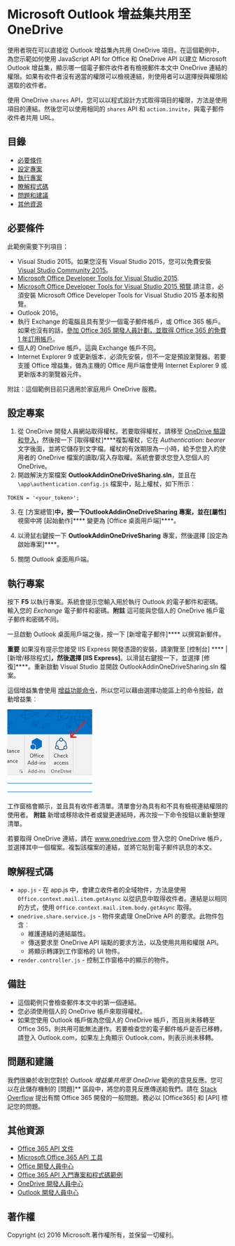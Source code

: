 # <a name="microsoft-outlook-add-in-sharing-to-onedrive"></a>Microsoft Outlook 增益集共用至 OneDrive

使用者現在可以直接從 Outlook 增益集內共用 OneDrive 項目。在這個範例中，為您示範如何使用 JavaScript API for Office 和 OneDrive API 以建立 Microsoft Outlook 增益集，顯示哪一個電子郵件收件者有檢視郵件本文中 OneDrive 連結的權限。如果有收件者沒有適當的權限可以檢視連結，則使用者可以選擇授與權限給選取的收件者。

使用 OneDrive `shares` API，您可以以程式設計方式取得項目的權限，方法是使用項目的連結。然後您可以使用相同的 `shares` API 和 `action.invite`，與電子郵件收件者共用 URL。


## <a name="table-of-contents"></a>目錄

* [必要條件](#prerequisites)
* [設定專案](#configure-the-project)
* [執行專案](#run-the-project)
* [瞭解程式碼](#understand-the-code)
* [問題和建議](#questions-and-comments)
* [其他資源](#additional-resources)

## <a name="prerequisites"></a>必要條件

此範例需要下列項目：

* Visual Studio 2015。如果您沒有 Visual Studio 2015，您可以免費安裝 [Visual Studio Community 2015](http://aka.ms/vscommunity2015)。 
* [Microsoft Office Developer Tools for Visual Studio 2015](http://aka.ms/officedevtoolsforvs2015).
* [Microsoft Office Developer Tools for Visual Studio 2015 預覽](http://www.microsoft.com/en-us/download/details.aspx?id=49972).請注意，必須安裝 Microsoft Office Developer Tools for Visual Studio 2015 基本和預覽。
* Outlook 2016。
* 執行 Exchange 的電腦且具有至少一個電子郵件帳戶，或 Office 365 帳戶。如果也沒有的話，[參加 Office 365 開發人員計劃，並取得 Office 365 的免費 1 年訂用帳戶](https://aka.ms/devprogramsignup)。
* 個人的 OneDrive 帳戶。這與 Exchange 帳戶不同。
* Internet Explorer 9 或更新版本，必須先安裝，但不一定是預設瀏覽器。若要支援 Office 增益集，做為主機的 Office 用戶端會使用 Internet Explorer 9 或更新版本的瀏覽器元件。

附註：這個範例目前只適用於家庭用戶 OneDrive 服務。 

## <a name="configure-the-project"></a>設定專案

1. 從 OneDrive 開發人員網站取得權杖。若要取得權杖，請移至 [OneDrive 驗證和登入](https://dev.onedrive.com/auth/msa_oauth.htm)，然後按一下 [取得權杖]****複製權杖，它在 _Authentication: bearer_ 文字後面，並將它儲存到文字檔。權杖的有效期限為一小時，給予您登入的使用者的 OneDrive 檔案的讀取/寫入存取權。系統會要求您登入您個人的 OneDrive。
2. 開啟解決方案檔案 **OutlookAddinOneDriveSharing.sln**，並且在 `\app\authentication.config.js` 檔案中，貼上權杖，如下所示︰
```
TOKEN = '<your_token>';
```
3. 在 [方案總管]****中，按一下**OutlookAddinOneDriveSharing** 專案，並在[屬性]**** 視窗中將 [起始動作]**** 變更為 [Office 桌面用戶端]****。

4. 以滑鼠右鍵按一下 **OutlookAddinOneDriveSharing** 專案，然後選擇 [設定為啟始專案]****。
5. 關閉 Outlook 桌面用戶端。

## <a name="run-the-project"></a>執行專案

按下 **F5** 以執行專案。系統會提示您輸入用於執行 Outlook 的電子郵件和密碼。輸入您的 _Exchange_ 電子郵件和密碼。**附註** 這可能與您個人的 OneDrive 帳戶電子郵件和密碼不同。 

一旦啟動 Outlook 桌面用戶端之後，按一下 [新增電子郵件]**** 以撰寫新郵件。

**重要** 如果沒有提示您接受 IIS Express 開發憑證的安裝，請瀏覽至 [控制台] **** | [新增/移除程式]****，然後選擇 [IIS Express]****。以滑鼠右鍵按一下，並選擇 [修復]****。重新啟動 Visual Studio 並開啟 OutlookAddinOneDriveSharing.sln 檔案。

這個增益集會使用 [增益功能命令](https://msdn.microsoft.com/EN-US/library/office/mt267547.aspx)，所以您可以藉由選擇功能區上的命令按鈕，啟動增益集︰

![檢查功能區上的存取命令按鈕](../readme-images/commandbutton.PNG)

工作窗格會顯示，並且具有收件者清單。清單會分為具有和不具有檢視連結權限的使用者。 **附註** 新增或移除收件者或變更連結時，再次按一下命令按鈕以重新整理清單。 

若要取得 OneDrive 連結，請在 www.onedrive.com 登入您的 OneDrive 帳戶，並選擇其中一個檔案。複製該檔案的連結，並將它貼到電子郵件訊息的本文。

## <a name="understand-the-code"></a>瞭解程式碼

* `app.js` - 在 app.js 中，會建立收件者的全域物件，方法是使用 `Office.context.mail.item.getAsync` 以從訊息中取得收件者。連結是以相同的方式，使用 `Office.context.mail.item.body.getAsync` 取得。
* `onedrive.share.service.js` - 物件來處理 OneDrive API 的要求。此物件包含︰
    - 維護連結的連結屬性。
    - 傳送要求至 OneDrive API 端點的要求方法，以及使用共用和權限 API。
    - 將顯示轉譯到工作窗格的 UI 物件。
* `render.controller.js` - 控制工作窗格中的顯示的物件。 

## <a name="remarks"></a>備註

* 這個範例只會檢查郵件本文中的第一個連結。
* 您必須使用個人的 OneDrive 帳戶來取得權杖。
* 如果您使用 Outlook 帳戶做為您個人的 OneDrive 帳戶，而且尚未移轉至 Office 365，則共用可能無法運作。若要檢查您的電子郵件帳戶是否已移轉，請登入 Outlook.com，如果左上角顯示 Outlook.com，則表示尚未移轉。

## <a name="questions-and-comments"></a>問題和建議

我們很樂於收到您對於 *Outlook 增益集共用至 OneDrive* 範例的意見反應。您可以在此儲存機制的 [問題]** 區段中，將您的意見反應傳送給我們。請在 [Stack Overflow](http://stackoverflow.com/questions/tagged/Office365+API) 提出有關 Office 365 開發的一般問題。務必以 [Office365] 和 [API] 標記您的問題。

## <a name="additional-resources"></a>其他資源

* [Office 365 API 文件](http://msdn.microsoft.com/office/office365/howto/platform-development-overview)
* [Microsoft Office 365 API 工具](https://visualstudiogallery.msdn.microsoft.com/a15b85e6-69a7-4fdf-adda-a38066bb5155)
* [Office 開發人員中心](http://dev.office.com/)
* [Office 365 API 入門專案和程式碼範例](http://msdn.microsoft.com/en-us/office/office365/howto/starter-projects-and-code-samples)
* [OneDrive 開發人員中心](http://dev.onedrive.com)
* [Outlook 開發人員中心](http://dev.outlook.com)

## <a name="copyright"></a>著作權
Copyright (c) 2016 Microsoft.著作權所有，並保留一切權利。

